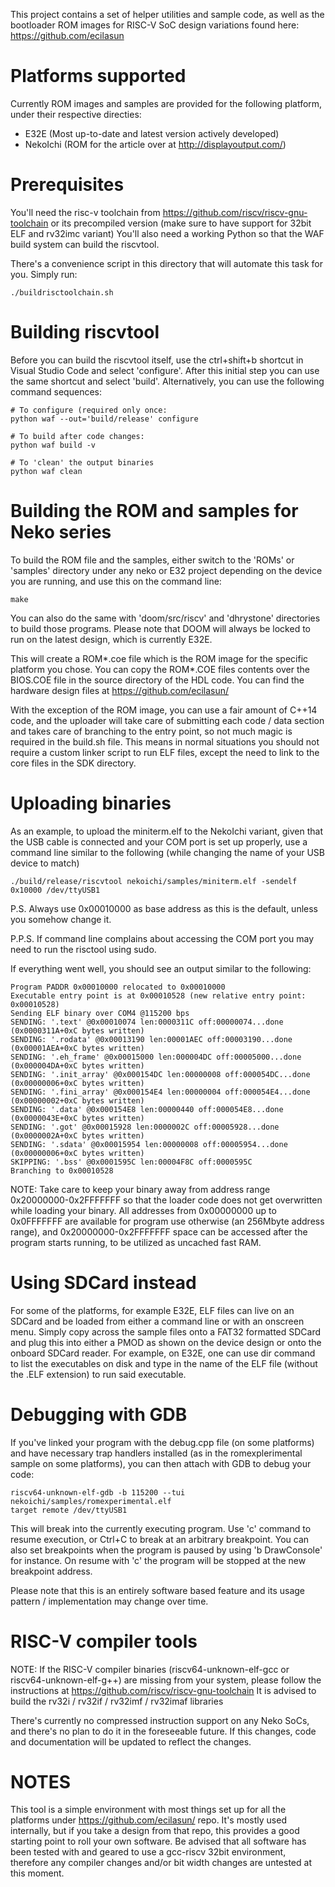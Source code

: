 This project contains a set of helper utilities and sample code, as well as the bootloader ROM images for RISC-V SoC design variations found here: https://github.com/ecilasun

# Platforms supported

Currently ROM images and samples are provided for the following platform, under their respective directies:
- E32E (Most up-to-date and latest version actively developed)
- NekoIchi (ROM for the article over at http://displayoutput.com/)

# Prerequisites

You'll need the risc-v toolchain from https://github.com/riscv/riscv-gnu-toolchain or its precompiled version (make sure to have support for 32bit ELF and rv32imc variant)
You'll also need a working Python so that the WAF build system can build the riscvtool.

There's a convenience script in this directory that will automate this task for you. Simply run:

```
./buildrisctoolchain.sh
```

# Building riscvtool

Before you can build the riscvtool itself, use the ctrl+shift+b shortcut in Visual Studio Code and select 'configure'. After this initial step you can use the same shortcut and select 'build'.
Alternatively, you can use the following command sequences:
```
# To configure (required only once:
python waf --out='build/release' configure

# To build after code changes:
python waf build -v

# To 'clean' the output binaries
python waf clean
```

# Building the ROM and samples for Neko series

To build the ROM file and the samples, either switch to the 'ROMs' or 'samples' directory under any neko or E32 project depending on the device you are running, and use this on the command line:

```
make
```

You can also do the same with 'doom/src/riscv' and 'dhrystone' directories to build those programs. Please note that DOOM will always be locked to run on the latest design, which is currently E32E.

This will create a ROM*.coe file which is the ROM image for the specific platform you chose. You can copy the ROM*.COE files contents over the BIOS.COE file in the source directory of the HDL code. You can find the hardware design files at https://github.com/ecilasun/

With the exception of the ROM image, you can use a fair amount of C++14 code, and the uploader will take care of submitting each code / data section and takes care of branching to the entry point, so not much magic is required in the build.sh file. This means in normal situations you should not require a custom linker script to run ELF files, except the need to link to the core files in the SDK directory.

# Uploading binaries

As an example, to upload the miniterm.elf to the NekoIchi variant, given that the USB cable is connected and your COM port is set up properly, use a command line similar to the following (while changing the name of your USB device to match)
```
./build/release/riscvtool nekoichi/samples/miniterm.elf -sendelf 0x10000 /dev/ttyUSB1
```

P.S. Always use 0x00010000 as base address as this is the default, unless you somehow change it.

P.P.S. If command line complains about accessing the COM port you may need to run the risctool using sudo.

If everything went well, you should see an output similar to the following:
```
Program PADDR 0x00010000 relocated to 0x00010000
Executable entry point is at 0x00010528 (new relative entry point: 0x00010528)
Sending ELF binary over COM4 @115200 bps
SENDING: '.text' @0x00010074 len:0000311C off:00000074...done (0x0000311A+0xC bytes written)
SENDING: '.rodata' @0x00013190 len:00001AEC off:00003190...done (0x00001AEA+0xC bytes written)
SENDING: '.eh_frame' @0x00015000 len:000004DC off:00005000...done (0x000004DA+0xC bytes written)
SENDING: '.init_array' @0x000154DC len:00000008 off:000054DC...done (0x00000006+0xC bytes written)
SENDING: '.fini_array' @0x000154E4 len:00000004 off:000054E4...done (0x00000002+0xC bytes written)
SENDING: '.data' @0x000154E8 len:00000440 off:000054E8...done (0x0000043E+0xC bytes written)
SENDING: '.got' @0x00015928 len:0000002C off:00005928...done (0x0000002A+0xC bytes written)
SENDING: '.sdata' @0x00015954 len:00000008 off:00005954...done (0x00000006+0xC bytes written)
SKIPPING: '.bss' @0x0001595C len:00004F8C off:0000595C
Branching to 0x00010528
```

NOTE: Take care to keep your binary away from address range 0x20000000-0x2FFFFFFF so that the loader code does not get overwritten while loading your binary. All addresses from 0x00000000 up to 0x0FFFFFFF are available for program use otherwise (an 256Mbyte address range), and 0x20000000-0x2FFFFFFF space can be accessed after the program starts running, to be utilized as uncached fast RAM.

# Using SDCard instead

For some of the platforms, for example E32E, ELF files can live on an SDCard and be loaded from either a command line or with an onscreen menu. Simply copy across the sample files onto a FAT32 formatted SDCard and plug this into either a PMOD as shown on the device design or onto the onboard SDCard reader. For example, on E32E, one can use dir command to list the executables on disk and type in the name of the ELF file (without the .ELF extension) to run said executable.

# Debugging with GDB

If you've linked your program with the debug.cpp file (on some platforms) and have necessary trap handlers installed (as in the romexplerimental sample on some platforms), you can then attach with GDB to debug your code:

```
riscv64-unknown-elf-gdb -b 115200 --tui nekoichi/samples/romexperimental.elf
target remote /dev/ttyUSB1
```

This will break into the currently executing program. Use 'c' command to resume execution, or Ctrl+C to break at an arbitrary breakpoint. You can also set breakpoints when the program is paused by using 'b DrawConsole' for instance. On resume with 'c' the program will be stopped at the new breakpoint address.

Please note that this is an entirely software based feature and its usage pattern / implementation may change over time.

# RISC-V compiler tools

NOTE: If the RISC-V compiler binaries (riscv64-unknown-elf-gcc or riscv64-unknown-elf-g++) are missing from your system, please follow the instructions at https://github.com/riscv/riscv-gnu-toolchain
It is advised to build the rv32i / rv32if / rv32imf / rv32imaf libraries

There's currently no compressed instruction support on any Neko SoCs, and there's no plan to do it in the foreseeable future. If this changes, code and documentation will be updated to reflect the changes.

# NOTES

This tool is a simple environment with most things set up for all the platforms under https://github.com/ecilasun/ repo. It's mostly used internally, but if you take a design from that repo, this provides a good starting point to roll your own software. Be advised that all software has been tested with and geared to use a gcc-riscv 32bit environment, therefore any compiler changes and/or bit width changes are untested at this moment.
